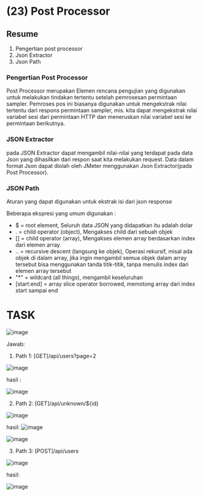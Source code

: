 # (23) Post Processor
## Resume
1. Pengertian post processor
2. Json Extractor
3. Json Path

### Pengertian Post Processor 

Post Processor merupakan Elemen rencana pengujian yang digunakan untuk melakukan tindakan tertentu setelah pemrosesan permintaan sampler. Pemroses pos ini biasanya digunakan untuk mengekstrak nilai tertentu dari respons permintaan sampler, mis. kita dapat mengekstrak nilai variabel sesi dari permintaan HTTP dan meneruskan nilai variabel sesi ke permintaan berikutnya.

### **JSON Extractor**

pada JSON Extractor dapat mengambil nilai-nilai yang terdapat pada data Json yang dihasilkan dari respon saat kita melakukan request. Data dalam format Json dapat diolah oleh JMeter menggunakan Json Extractor(pada Post Processor).

### **JSON Path**

Aturan yang dapat digunakan untuk ekstrak isi dari json response

Beberapa ekspresi yang umum digunakan :

- $ =  root element, Seluruh data JSON yang didapatkan itu adalah dolar
- . = child operator (object), Mengakses child dari sebuah objek
- [] = child operator (array),  Mengakses elemen array berdasarkan index dari elemen array.
- .. = recursive descent (langsung ke objek), Operasi rekursif, misal ada objek di dalam array, jika ingin mengambil semua objek dalam array tersebut bisa menggunakan tanda titik-titik, tanpa menulis index dari elemen array tersebut
- "*" = wildcard (all things), mengambil keseluruhan
- [start:end] = array slice operator borrowed, memotong array dari index start sampai end

# TASK
![image](https://user-images.githubusercontent.com/75010847/161705449-c2c62925-e77c-4c65-82ad-ab8e75fcd923.png)

Jawab: 
1. Path 1: [GET]/api/users?page=2

![image](https://user-images.githubusercontent.com/75010847/161707073-2c1357a5-75aa-4c5d-a727-a529ed207bef.png)

hasil :

![image](https://user-images.githubusercontent.com/75010847/161927607-0ea2861d-99d6-4dfd-b7ca-f827b6d49e5f.png)

2. Path 2: [GET]/api/unknown/${id}

![image](https://user-images.githubusercontent.com/75010847/161927320-9500aa1a-eaf1-4810-abd8-d3a58fd3d012.png)

hasil: 
![image](https://user-images.githubusercontent.com/75010847/161927440-c0f497e2-263d-47ea-9595-39cee5506e1b.png)


![image](https://user-images.githubusercontent.com/75010847/161927494-ab996dbf-ea9b-4ead-9869-f36dc4665cce.png)


3. Path 3: [POST]/api/users

![image](https://user-images.githubusercontent.com/75010847/162139005-8042fdc6-2971-4d4e-9e36-0400cd66531a.png)

hasil: 

![image](https://user-images.githubusercontent.com/75010847/161927649-83e62368-7493-43b2-81d8-4c9563941dc9.png)
